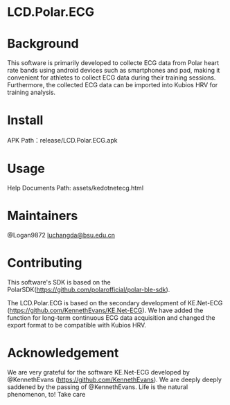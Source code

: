 # LCD.Polar.ECG

# Background
 This software is primarily developed to collecte ECG data 
 from Polar heart rate bands using android devices such as smartphones and pad, 
 making it convenient for athletes to collect ECG data during their training sessions.
 Furthermore, the collected ECG data can be imported into Kubios HRV for training analysis.

# Install
 APK Path：release/LCD.Polar.ECG.apk

# Usage
 Help Documents Path: assets/kedotnetecg.html

# Maintainers
 @Logan9872
 luchangda@bsu.edu.cn

# Contributing
 This software's SDK is based on the PolarSDK(https://github.com/polarofficial/polar-ble-sdk).

 The LCD.Polar.ECG is based on the secondary development of KE.Net-ECG (https://github.com/KennethEvans/KE.Net-ECG).
 We have added the function for long-term continuous ECG data acquisition and changed the export format to be compatible with Kubios HRV.

# Acknowledgement
 We are very grateful for the software KE.Net-ECG developed by @KennethEvans (https://github.com/KennethEvans).
 We are deeply deeply saddened by the passing of @KennethEvans. 
 Life is the natural phenomenon, to! Take care